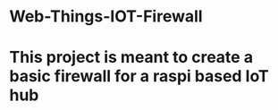 # Web-Things-IOT-Firewall
# This project is meant to create a basic firewall for a raspi based IoT hub